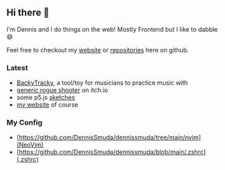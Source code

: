 ## Hi there 👋

<!-- Developer from germany :) -->
I'm Dennis and I do things on the web! Mostly Frontend but I like to dabble 😄

Feel free to checkout my [website](https://dennissmuda.com/) or  [repositories](https://github.com/DennisSmuda?tab=repositories) here on github.

### Latest
- [BackyTracky](https://backytracky.com/), a tool/toy for musicians to practice music with
- [generic rogue shooter](https://dennissmuda.itch.io/generic-rogue-shooter) on itch.io
- some p5.js [sketches](https://playground.dennissmuda.com/)
- [my website](//dennissmuda.com) of course


### My Config
- [https://github.com/DennisSmuda/dennissmuda/tree/main/nvim](NeoVim)
- [https://github.com/DennisSmuda/dennissmuda/blob/main/.zshrc](.zshrc)

